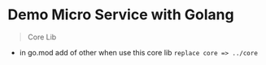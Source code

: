# Demo Micro Service with Golang

> Core Lib

* in go.mod add of other when use this core lib `replace core => ../core`